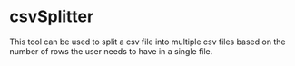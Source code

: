# csvSplitter
This tool can be used to split a csv file into multiple csv files based on the number of rows the user needs to have in a single file.
